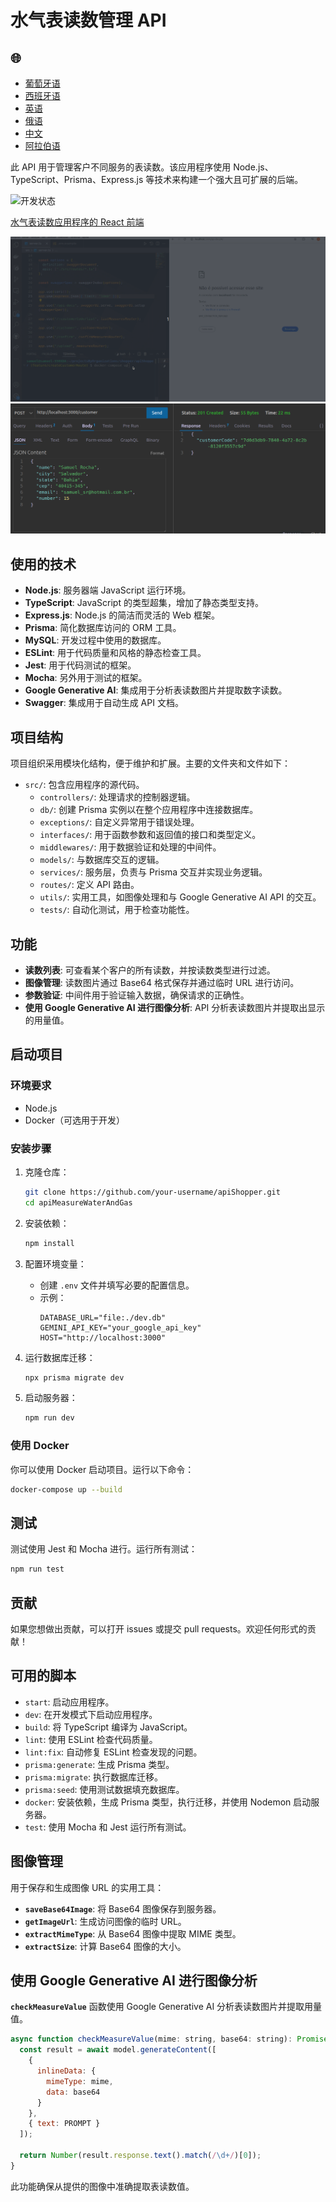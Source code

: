 # 水气表读数管理 API

<h2>🌐</h2>
<ul>
  <li><a href="https://github.com/SamuelRocha91/apiMeasureWaterAndGas/blob/main/README.md" target="_blank">葡萄牙语</a></li>
  <li><a href="https://github.com/SamuelRocha91/apiMeasureWaterAndGas/blob/main/README_es.md" target="_blank">西班牙语</a></li>
  <li><a href="https://github.com/SamuelRocha91/apiMeasureWaterAndGas/blob/main/README_en.md" target="_blank">英语</a></li>
  <li><a href="https://github.com/SamuelRocha91/apiMeasureWaterAndGas/blob/main/README_ru.md" target="_blank">俄语</a></li>
  <li><a href="https://github.com/SamuelRocha91/apiMeasureWaterAndGas/blob/main/README_ch.md" target="_blank">中文</a></li>
  <li><a href="https://github.com/SamuelRocha91/apiMeasureWaterAndGas/blob/main/README_ar.md" target="_blank">阿拉伯语</a></li>
</ul>

此 API 用于管理客户不同服务的表读数。该应用程序使用 Node.js、TypeScript、Prisma、Express.js 等技术来构建一个强大且可扩展的后端。

![开发状态](https://img.shields.io/badge/status-%E5%BC%80%E5%8F%91%E4%B8%AD-yellow)

<a href="https://github.com/SamuelRocha91/precisionReactApplication" target="_blank">水气表读数应用程序的 React 前端</a>

![使用 Docker 启动后端](./src/gifs/apiMeasure.gif)
![创建客户的 POST 请求](./src/images/postCustomer.png)

## 使用的技术

- **Node.js**: 服务器端 JavaScript 运行环境。
- **TypeScript**: JavaScript 的类型超集，增加了静态类型支持。
- **Express.js**: Node.js 的简洁而灵活的 Web 框架。
- **Prisma**: 简化数据库访问的 ORM 工具。
- **MySQL**: 开发过程中使用的数据库。
- **ESLint**: 用于代码质量和风格的静态检查工具。
- **Jest**: 用于代码测试的框架。
- **Mocha**: 另外用于测试的框架。
- **Google Generative AI**: 集成用于分析表读数图片并提取数字读数。
- **Swagger**: 集成用于自动生成 API 文档。

## 项目结构

项目组织采用模块化结构，便于维护和扩展。主要的文件夹和文件如下：

- `src/`: 包含应用程序的源代码。
  - `controllers/`: 处理请求的控制器逻辑。
  - `db/`: 创建 Prisma 实例以在整个应用程序中连接数据库。
  - `exceptions/`: 自定义异常用于错误处理。
  - `interfaces/`: 用于函数参数和返回值的接口和类型定义。
  - `middlewares/`: 用于数据验证和处理的中间件。
  - `models/`: 与数据库交互的逻辑。
  - `services/`: 服务层，负责与 Prisma 交互并实现业务逻辑。
  - `routes/`: 定义 API 路由。
  - `utils/`: 实用工具，如图像处理和与 Google Generative AI API 的交互。
  - `tests/`: 自动化测试，用于检查功能性。

## 功能

- **读数列表**: 可查看某个客户的所有读数，并按读数类型进行过滤。
- **图像管理**: 读数图片通过 Base64 格式保存并通过临时 URL 进行访问。
- **参数验证**: 中间件用于验证输入数据，确保请求的正确性。
- **使用 Google Generative AI 进行图像分析**: API 分析表读数图片并提取出显示的用量值。

## 启动项目

### 环境要求

- Node.js
- Docker（可选用于开发）

### 安装步骤

1. 克隆仓库：
    ```bash
    git clone https://github.com/your-username/apiShopper.git
    cd apiMeasureWaterAndGas
    ```

2. 安装依赖：
    ```bash
    npm install
    ```

3. 配置环境变量：
    - 创建 `.env` 文件并填写必要的配置信息。
    - 示例：
      ```env
      DATABASE_URL="file:./dev.db"
      GEMINI_API_KEY="your_google_api_key"
      HOST="http://localhost:3000"
      ```

4. 运行数据库迁移：
    ```bash
    npx prisma migrate dev
    ```

5. 启动服务器：
    ```bash
    npm run dev
    ```

### 使用 Docker

你可以使用 Docker 启动项目。运行以下命令：

```bash
docker-compose up --build
```

## 测试

测试使用 Jest 和 Mocha 进行。运行所有测试：

```bash
npm run test
```

## 贡献

如果您想做出贡献，可以打开 issues 或提交 pull requests。欢迎任何形式的贡献！

## 可用的脚本

- `start`: 启动应用程序。
- `dev`: 在开发模式下启动应用程序。
- `build`: 将 TypeScript 编译为 JavaScript。
- `lint`: 使用 ESLint 检查代码质量。
- `lint:fix`: 自动修复 ESLint 检查发现的问题。
- `prisma:generate`: 生成 Prisma 类型。
- `prisma:migrate`: 执行数据库迁移。
- `prisma:seed`: 使用测试数据填充数据库。
- `docker`: 安装依赖，生成 Prisma 类型，执行迁移，并使用 Nodemon 启动服务器。
- `test`: 使用 Mocha 和 Jest 运行所有测试。

## 图像管理

用于保存和生成图像 URL 的实用工具：

- **`saveBase64Image`**: 将 Base64 图像保存到服务器。
- **`getImageUrl`**: 生成访问图像的临时 URL。
- **`extractMimeType`**: 从 Base64 图像中提取 MIME 类型。
- **`extractSize`**: 计算 Base64 图像的大小。

## 使用 Google Generative AI 进行图像分析

**`checkMeasureValue`** 函数使用 Google Generative AI 分析表读数图片并提取用量值。

```javascript
async function checkMeasureValue(mime: string, base64: string): Promise<number> {
  const result = await model.generateContent([
    {
      inlineData: {
        mimeType: mime,
        data: base64
      }
    },
    { text: PROMPT }
  ]);

  return Number(result.response.text().match(/\d+/)[0]);
}
```

此功能确保从提供的图像中准确提取表读数值。